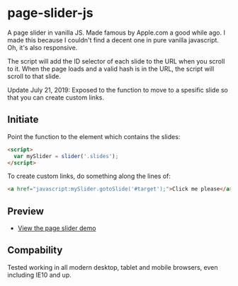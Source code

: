 # page-slider-js
A page slider in vanilla JS. Made famous by Apple.com a good while ago. I made this because I couldn't find a decent one in pure vanilla javascript. Oh, it's also responsive.

The script will add the ID selector of each slide to the URL when you scroll to it. When the page loads and a valid hash is in the URL, the script will scroll to that slide.

Update July 21, 2019:
Exposed to the function to move to a spesific slide so that you can create custom links.

## Initiate
Point the function to the element which contains the slides:
```html
<script>
  var mySlider = slider('.slides');
</script>
```

To create custom links, do something along the lines of:
```html
<a href="javascript:mySlider.gotoSlide('#target');">Click me please</a>
```

## Preview
* [View the page slider demo](https://kevinoes.github.io/page-slider-js/slider.html)

## Compability
Tested working in all modern desktop, tablet and mobile browsers, even including IE10 and up.
